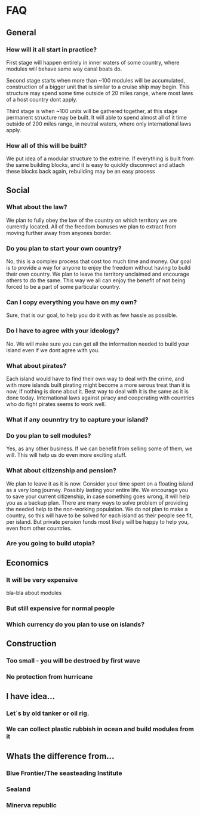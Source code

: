 
# FAQ

## General

### How will it all start in practice?
 First stage will happen entirely in
inner waters of some country, where 
modules will behave same way canal boats do.

Second stage starts when more than ~100
modules will be accumulated, construction of
a bigger unit that is similar to a cruise ship
may begin. This structure may spend some time
outside of 20 miles range, where 
most laws of a host country dont apply.

Third stage is when ~100 units will be
gathered together, at this stage permanent
structure may be built. It will able to
spend almost all of it time outside of 200 
miles range, in neutral waters, where only 
international laws apply.

### How all of this will be built?
We put idea of a modular structure
to the extreme. If everything is built from
the same building blocks, and it is easy to
quickly disconnect and attach these blocks
back again, rebuilding may be an easy process


## Social

### What about the law?
We plan to fully obey the law of the country
on which territory we are currently located.
All of the freedom bonuses we plan to extract
from moving further away from anyones border.

### Do you plan to start your own country?
No, this is a complex process that cost too
much time and money. Our goal is to provide
a way for anyone to enjoy the freedom without
having to build their own country. We plan to
leave the territory unclaimed and encourage
others to do the same. This way we all can
enjoy the benefit of not being forced to be
a part of some particular country.

### Can I copy everything you have on my own?
Sure, that is our goal, to help you do
it with as few hassle as possible.

### Do I have to agree with your ideology?
No. We will make sure you can get all
the information needed to build your island
even if we dont agree with you.

### What about pirates?
Each island would have to find their
own way to deal with the crime, and with
more islands built pirating might become 
a more serous treat than it is now, if
nothing is done about it. Best way to
deal with it is the same as it is done today.
International laws against piracy and
cooperating with countries who do fight
pirates seems to work well.

### What if any counntry try to capture your island?

### Do you plan to sell modules?
Yes, as any other business. If we can
benefit from selling some of them, we will.
This will help us do even more exciting stuff.

### What about citizenship and pension?
We plan to leave it as it is now. Consider
your time spent on a floating island as a
very long journey. Possibly lasting your 
entire life. We encourage you to save your
current citizenship, in case something goes
wrong, it will help you as a backup plan.
There are many ways to solve problem of
providing the needed help to the non-working
population. We do not plan to make a country,
so this will have to be solved for each island
as their people see fit, per island. But
private pension funds most likely will be
happy to help you, even from other countries.

### Are you going to build utopia?

## Economics

### It will be very expensive
bla-bla about modules

### But still expensive for normal people

### Which currency do you plan to use on islands?

## Construction

### Too small - you will be destroed by first wave

### No protection from hurricane

## I have idea...

### Let`s by old tanker or oil rig.

### We can collect plastic rubbish in ocean and build modules from it


## Whats the difference from...

### Blue Frontier/The seasteading Institute

### Sealand

### Minerva republic





